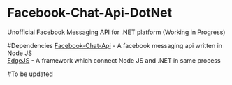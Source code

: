 # Facebook-Chat-Api-DotNet
Unofficial Facebook Messaging API for .NET platform (Working in Progress)

#Dependencies
[Facebook-Chat-Api](https://github.com/Schmavery/facebook-chat-api) - A facebook messaging api written in Node JS<br />
[EdgeJS](https://github.com/tjanczuk/edge) - A framework which connect Node JS and .NET in same process

#To be updated
